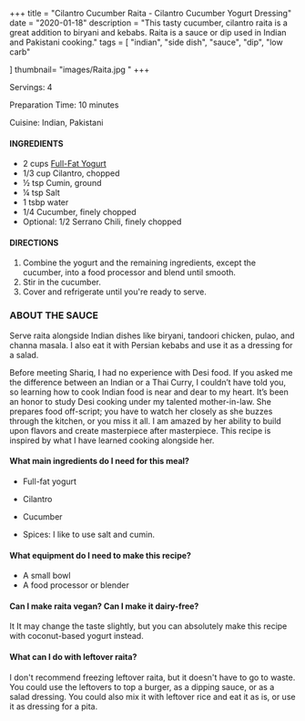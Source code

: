 +++
title = "Cilantro Cucumber Raita - Cilantro Cucumber Yogurt Dressing"
date = "2020-01-18"
description = "This tasty cucumber, cilantro raita is a great addition to biryani and kebabs. Raita is a sauce or dip used in Indian and Pakistani cooking."
tags = [
    "indian",
    "side dish",
    "sauce",
    "dip",
    "low carb"
  
]
thumbnail= "images/Raita.jpg "
+++

Servings: 4 <!--more-->

Preparation Time: 10 minutes

Cuisine: Indian, Pakistani

#### INGREDIENTS 

* 2 cups [Full-Fat Yogurt](https://amzn.to/30348EW)
* 1/3 cup Cilantro, chopped
* ½ tsp Cumin, ground 
* ¼ tsp Salt
* 1 tsbp water
* 1/4 Cucumber, finely chopped
* Optional: 1/2 Serrano Chili, finely chopped 

#### DIRECTIONS 

1. Combine the yogurt and the remaining ingredients, except the cucumber, into a food processor and blend until smooth. 
2. Stir in the cucumber. 
3. Cover and refrigerate until you're ready to serve. 

### ABOUT THE SAUCE 

Serve raita alongside Indian dishes like biryani, tandoori chicken, pulao, and channa masala. I also eat it with Persian kebabs and use it as a dressing for a salad.

Before meeting Shariq, I had no experience with Desi food. If you asked me the difference between an Indian or a Thai Curry, I couldn’t have told you, so learning how to cook Indian food is near and dear to my heart. It’s been an honor to study Desi cooking under my talented mother-in-law. She prepares food off-script; you have to watch her closely as she buzzes through the kitchen, or you miss it all. I am amazed by her ability to build upon flavors and create masterpiece after masterpiece. This recipe is inspired by what I have learned cooking alongside her.

#### What main ingredients do I need for this meal?

* Full-fat yogurt 

* Cilantro 

* Cucumber 

* Spices: I like to use salt and cumin. 

#### What equipment do I need to make this recipe? 

* A small bowl
* A food processor or blender

#### Can I make raita vegan? Can I make it dairy-free? 

It It may change the taste slightly, but you can absolutely make this recipe with coconut-based yogurt instead. 

#### What can I do with leftover raita? 

I don't recommend freezing leftover raita, but it doesn't have to go to waste. You could use the leftovers to top a burger, as a dipping sauce, or as a salad dressing. You could also mix it with leftover rice and eat it as is, or use it as dressing for a pita. 
